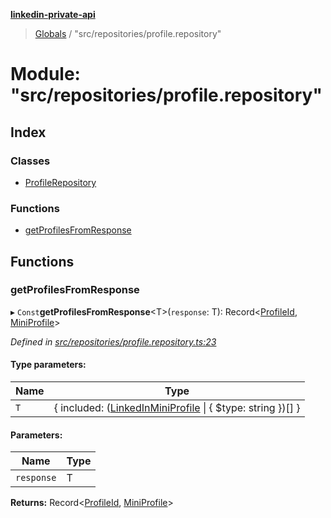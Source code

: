**[linkedin-private-api](../README.md)**

> [Globals](../globals.md) / "src/repositories/profile.repository"

# Module: "src/repositories/profile.repository"

## Index

### Classes

* [ProfileRepository](../classes/_src_repositories_profile_repository_.profilerepository.md)

### Functions

* [getProfilesFromResponse](_src_repositories_profile_repository_.md#getprofilesfromresponse)

## Functions

### getProfilesFromResponse

▸ `Const`**getProfilesFromResponse**\<T>(`response`: T): Record\<[ProfileId](_src_entities_mini_profile_entity_.md#profileid), [MiniProfile](../interfaces/_src_entities_mini_profile_entity_.miniprofile.md)>

*Defined in [src/repositories/profile.repository.ts:23](https://github.com/eilonmore/linkedin-private-api/blob/a50722e/src/repositories/profile.repository.ts#L23)*

#### Type parameters:

Name | Type |
------ | ------ |
`T` | { included: ([LinkedInMiniProfile](../interfaces/_src_entities_linkedin_mini_profile_entity_.linkedinminiprofile.md) \| { $type: string  })[]  } |

#### Parameters:

Name | Type |
------ | ------ |
`response` | T |

**Returns:** Record\<[ProfileId](_src_entities_mini_profile_entity_.md#profileid), [MiniProfile](../interfaces/_src_entities_mini_profile_entity_.miniprofile.md)>
